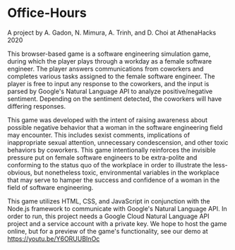# Office-Hours
A project by A. Gadon, N. Mimura, A. Trinh, and D. Choi at AthenaHacks 2020

This browser-based game is a software engineering simulation game, during which the player plays through a workday as a female software engineer. The player answers communications from coworkers and completes various tasks assigned to the female software engineer. The player is free to input any response to the coworkers, and the input is parsed by Google's Natural Language API to analyze positive/negative sentiment. Depending on the sentiment detected, the coworkers will have differing responses.

This game was developed with the intent of raising awareness about possible negative behavior that a woman in the software engineering field may encounter. This includes sexist comments, implications of inappropriate sexual attention, unnecessary condescension, and other toxic behaviors by coworkers. This game intentionally reinforces the invisible pressure put on female software engineers to be extra-polite and conforming to the status quo of the workplace in order to illustrate the less-obvious, but nonetheless toxic, environmental variables in the workplace that may serve to hamper the success and confidence of a woman in the field of software engineering.

This game utilizes HTML, CSS, and JavaScript in conjunction with the Node.js framework to communicate with Google's Natural Language API. In order to run, this project needs a Google Cloud Natural Language API project and a service account with a private key. We hope to host the game online, but for a preview of the game's functionality, see our demo at https://youtu.be/Y6ORUUBInOc
